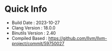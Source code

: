 # Quick Info
* Build Date : 2023-10-27
* Clang Version : 18.0.0
* Binutils Version : 2.40
* Compiled Based : https://github.com/llvm/llvm-project/commit/59750027
